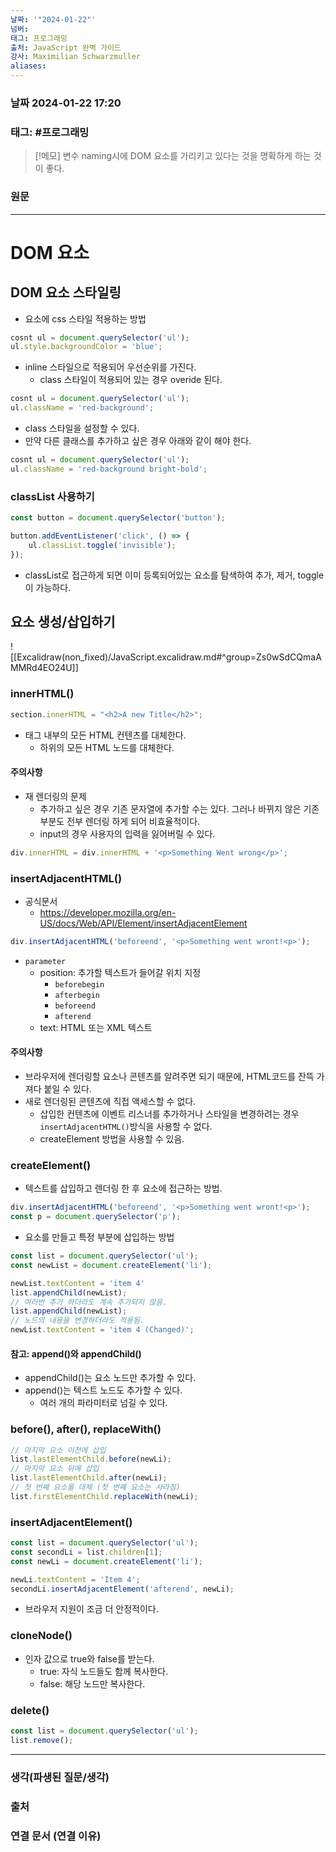 ```yaml
---
날짜: '"2024-01-22"'
넘버: 
태그: 프로그래밍
출처: JavaScript 완벽 가이드
강사: Maximilian Schwarzmuller
aliases:
---
```

### 날짜  2024-01-22 17:20

### 태그: #프로그래밍 

>[!메모]
> 변수 naming시에 DOM 요소를 가리키고 있다는 것을 명확하게 하는 것이 좋다.

### 원문
---
# DOM 요소
## DOM 요소 스타일링
- 요소에 css 스타일 적용하는 방법
```js
cosnt ul = document.querySelector('ul');
ul.style.backgroundColor = 'blue';
```
- inline 스타일으로 적용되어 우선순위를 가진다.
	- class 스타일이 적용되어 있는 경우 overide 된다.
```js
cosnt ul = document.querySelector('ul');
ul.className = 'red-background';
```
- class 스타일을 설정할 수 있다.
- 만약 다른 클래스를 추가하고 싶은 경우 아래와 같이 해야 한다.
```js
cosnt ul = document.querySelector('ul');
ul.className = 'red-background bright-bold';
```
### classList 사용하기
```js
const button = document.querySelector('button');

button.addEventListener('click', () => {
	ul.classList.toggle('invisible');
});
```
- classList로 접근하게 되면 이미 등록되어있는 요소를 탐색하여 추가, 제거, toggle이 가능하다.
## 요소 생성/삽입하기
![[Excalidraw(non_fixed)/JavaScript.excalidraw.md#^group=Zs0wSdCQmaAMMRd4EO24U]]
### innerHTML()
```js
section.innerHTML = "<h2>A new Title</h2>";
```
- 태그 내부의 모든 HTML 컨텐츠를 대체한다.
	- 하위의 모든 HTML 노드를 대체한다.
#### **주의사항**
- 재 렌더링의 문제
	- 추가하고 싶은 경우 기존 문자열에 추가할 수는 있다. 그러나 바뀌지 않은 기존 부분도 전부 렌더링 하게 되어 비효율적이다.
	- input의 경우 사용자의 입력을 잃어버릴 수 있다.
```js
div.innerHTML = div.innerHTML + '<p>Something Went wrong</p>';
```
### insertAdjacentHTML()
- 공식문서
	- https://developer.mozilla.org/en-US/docs/Web/API/Element/insertAdjacentElement
```js
div.insertAdjacentHTML('beforeend', '<p>Something went wront!<p>');
```
- `parameter`
	- position: 추가할 텍스트가 들어갈 위치 지정
		- `beforebegin`
		- `afterbegin`
		- `beforeend`
		- `afterend`
	- text: HTML 또는 XML 텍스트
#### **주의사항**
- 브라우저에 렌더링할 요소나 콘텐츠를 알려주면 되기 때문에, HTML코드를 잔뜩 가져다 붙일 수 있다.
- 새로 렌더링된 콘텐츠에 직접 액세스할 수 없다.
	- 삽입한 컨텐츠에 이벤트 리스너를 추가하거나 스타일을 변경하려는 경우 `insertAdjacentHTML()`방식을 사용할 수 없다.
	- createElement 방법을 사용할 수 있음.
### createElement()
- 텍스트를 삽입하고 렌더링 한 후 요소에 접근하는 방법.
```js
div.insertAdjacentHTML('beforeend', '<p>Something went wront!<p>');
const p = document.querySelector('p');
```
- 요소를 만들고 특정 부분에 삽입하는 방법
```js
const list = document.querySelector('ul');
const newList = document.createElement('li');

newList.textContent = 'item 4'
list.appendChild(newList);
// 여러번 추가 하더라도 계속 추가되지 않음.
list.appendChild(newList);
// 노드의 내용을 변경하더라도 적용됨.
newList.textContent = 'item 4 (Changed)';
```
#### 참고: append()와 appendChild()
- appendChild()는 요소 노드만 추가할 수 있다.
- append()는 텍스트 노드도 추가할 수 있다.
	- 여러 개의 파라미터로 넘길 수 있다.
### before(), after(), replaceWith()
```js
// 마지막 요소 이전에 삽입
list.lastElementChild.before(newLi);
// 마지막 요소 뒤에 삽입
list.lastElementChild.after(newLi);
// 첫 번째 요소를 대체 (첫 번째 요소는 사라짐)
list.firstElementChild.replaceWith(newLi);
```
### insertAdjacentElement()
```js
const list = document.querySelector('ul');
const secondLi = list.children[1];
const newLi = document.createElement('li');

newLi.textContent = 'Item 4';
secondLi.insertAdjacentElement('afterend', newLi);
```
- 브라우저 지원이 조금 더 안정적이다.
### cloneNode()
- 인자 값으로 true와 false를 받는다.
	- true: 자식 노드들도 함께 복사한다.
	- false: 해당 노드만 복사한다.
### delete()
```js
const list = document.querySelector('ul');
list.remove();
```

---
### 생각(파생된 질문/생각)

### 출처

### 연결 문서 (연결 이유)
